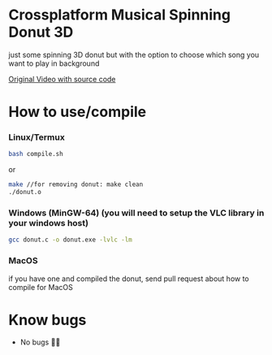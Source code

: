 # Crossplatform Musical Spinning Donut 3D

just some spinning 3D donut but with the option to choose which song you want to play in background

[Original Video with source code](https://www.youtube.com/watch?v=DEqXNfs_HhY)

# How to use/compile

### Linux/Termux
```bash
bash compile.sh
```
or
```bash
make //for removing donut: make clean
./donut.o
```
### Windows (MinGW-64) (you will need to setup the VLC library in your windows host)
```bash
gcc donut.c -o donut.exe -lvlc -lm
```
### MacOS
if you have one and compiled the donut, send pull request about how to compile for MacOS

# Know bugs
* No bugs 💯💯
